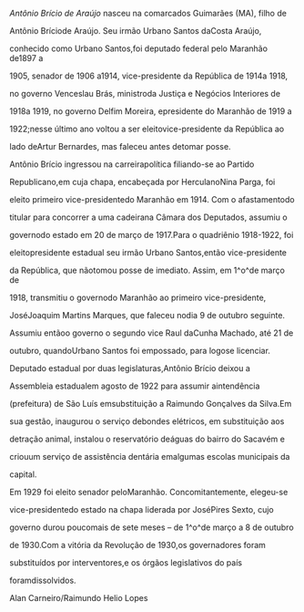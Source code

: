 

*Antônio Brício de Araújo* nasceu na comarcados Guimarães (MA), filho de

Antônio Bríciode Araújo. Seu irmão Urbano Santos daCosta Araújo,

conhecido como Urbano Santos,foi deputado federal pelo Maranhão de1897 a

1905, senador de 1906 a1914, vice-presidente da República de 1914a 1918,

no governo Venceslau Brás, ministroda Justiça e Negócios Interiores de

1918a 1919, no governo Delfim Moreira, epresidente do Maranhão de 1919 a

1922;nesse último ano voltou a ser eleitovice-presidente da República ao

lado deArtur Bernardes, mas faleceu antes detomar posse.



Antônio Brício ingressou na carreirapolítica filiando-se ao Partido

Republicano,em cuja chapa, encabeçada por HerculanoNina Parga, foi

eleito primeiro vice-presidentedo Maranhão em 1914. Com o afastamentodo

titular para concorrer a uma cadeirana Câmara dos Deputados, assumiu o

governodo estado em 20 de março de 1917.Para o quadriênio 1918-1922, foi

eleitopresidente estadual seu irmão Urbano Santos,então vice-presidente

da República, que nãotomou posse de imediato. Assim, em 1^o^de março de

1918, transmitiu o governodo Maranhão ao primeiro vice-presidente,

JoséJoaquim Martins Marques, que faleceu nodia 9 de outubro seguinte.

Assumiu entãoo governo o segundo vice Raul daCunha Machado, até 21 de

outubro, quandoUrbano Santos foi empossado, para logose licenciar.



Deputado estadual por duas legislaturas,Antônio Brício deixou a

Assembleia estadualem agosto de 1922 para assumir aintendência

(prefeitura) de São Luís emsubstituição a Raimundo Gonçalves da Silva.Em

sua gestão, inaugurou o serviço debondes elétricos, em substituição aos

detração animal, instalou o reservatório deáguas do bairro do Sacavém e

criouum serviço de assistência dentária emalgumas escolas municipais da

capital.



Em 1929 foi eleito senador peloMaranhão. Concomitantemente, elegeu-se

vice-presidentedo estado na chapa liderada por JoséPires Sexto, cujo

governo durou poucomais de sete meses – de 1^o^de março a 8 de outubro

de 1930.Com a vitória da Revolução de 1930,os governadores foram

substituídos por interventores,e os órgãos legislativos do país

foramdissolvidos.



Alan Carneiro/Raimundo Helio Lopes



